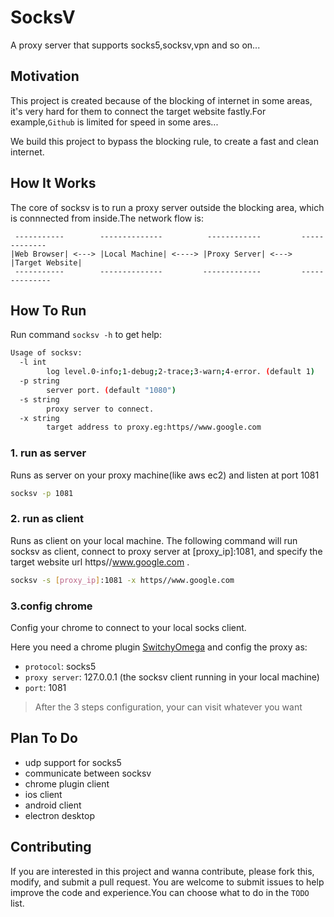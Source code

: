 # SocksV
A proxy server that supports socks5,socksv,vpn and so on...

## Motivation

This project is created because of the blocking of internet in some areas,
it's very hard for them to connect the target website fastly.For example,`Github`
is limited for speed in some ares...

We build this project to bypass the blocking rule, to create a fast and clean internet.

## How It Works
The core of socksv is to run a proxy server outside the blocking area, which is
connnected from inside.The network flow is:

```text
 -----------        --------------          ------------         -------------
|Web Browser| <---> |Local Machine| <----> |Proxy Server| <---> |Target Website|
 -----------        --------------         -------------         --------------
```


## How To Run
Run command `socksv -h` to get help:
```bash
Usage of socksv:
  -l int
        log level.0-info;1-debug;2-trace;3-warn;4-error. (default 1)
  -p string
        server port. (default "1080")
  -s string
        proxy server to connect.
  -x string
        target address to proxy.eg:https//www.google.com
```

### 1. run as server

Runs as server on your proxy machine(like aws ec2) and listen at port 1081
```bash
socksv -p 1081
```

### 2. run as client

Runs as client on your local machine.
The following command will run socksv as client,  connect to proxy server at [proxy_ip]:1081, and specify the target website url https//www.google.com .

```bash
socksv -s [proxy_ip]:1081 -x https//www.google.com
```
### 3.config chrome

Config your chrome to connect to your local socks client.

Here you need a chrome plugin  [SwitchyOmega](https://chrome.google.com/webstore/detail/proxy-switchyomega/padekgcemlokbadohgkifijomclgjgif?utm_source=chrome-ntp-icon)  and config the proxy as:
* `protocol`: socks5
* `proxy server`: 127.0.0.1 (the socksv client running in your local machine)
* `port`: 1081

> After the 3 steps configuration, your can visit whatever you want

## Plan To Do

 * udp support for socks5
 * communicate between socksv
 * chrome plugin client
 * ios client
 * android client
 * electron desktop

## Contributing

 If you are interested in this project and wanna contribute, please fork this,
  modify, and submit a pull request.
 You are welcome to submit issues to help improve the code and experience.You can choose what to do in the `TODO` list.